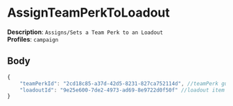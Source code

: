 # AssignTeamPerkToLoadout

**Description**: `Assigns/Sets a Team Perk to an Loadout` \
**Profiles**: `campaign`

## Body
```js
{
    "teamPerkId": "2cd18c85-a37d-42d5-8231-827ca752114d", //teamPerk guid
    "loadoutId": "9e25e600-7de2-4973-ad69-8e9722d0f50f" //loadout item guid
}
```

